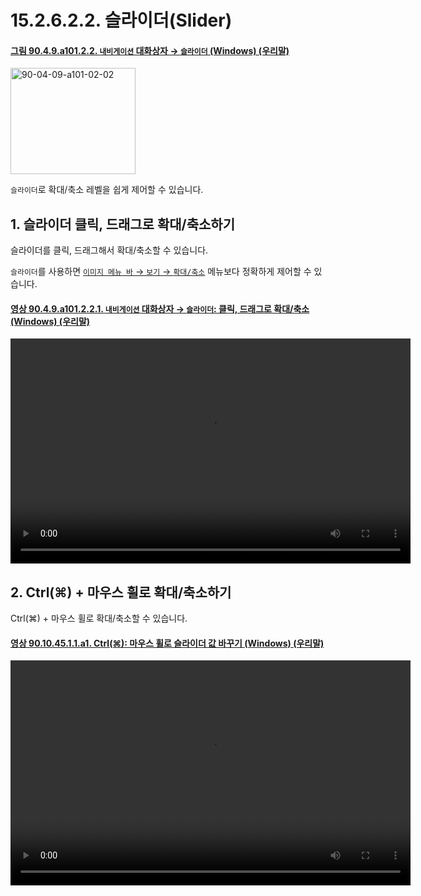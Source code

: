 # 15.2.6.2.2. 슬라이더(Slider)

<a id="90-04-09-a101-02-02"></a>

#### [그림 90.4.9.a101.2.2. `내비게이션` 대화상자 → `슬라이더` (Windows) (우리말)](./90-04-0009-navigation.md#90-04-09-a101-02-02s)
<img width="200" height="170" alt="90-04-09-a101-02-02" src="https://github.com/wonder13662/gimp/assets/15767104/517e70b3-277c-448d-a264-36b336e3a75d" />

`슬라이더`로 확대/축소 레벨을 쉽게 제어할 수 있습니다.

<a id="15-02-06-02-02-s1"></a>

## 1. 슬라이더 클릭, 드래그로 확대/축소하기
슬라이더를 클릭, 드래그해서 확대/축소할 수 있습니다.

`슬라이더`를 사용하면 [`이미지 메뉴 바` → `보기` → `확대/축소`](./16-05-05-zoom.md) 메뉴보다 정확하게 제어할 수 있습니다.

<a id="90-04-09-a101-02-02-01"></a>

#### [영상 90.4.9.a101.2.2.1. `내비게이션` 대화상자 → `슬라이더`: 클릭, 드래그로 확대/축소 (Windows) (우리말)](./90-04-0009-navigation.md#90-04-09-a101-02-02-01)
<video controls="controls" width="640" height="360" src="https://github.com/wonder13662/gimp/assets/15767104/5b6942ea-20c8-42cc-a5e3-16f04b9cdd72"></video>

<a id="15-02-06-02-02-s2"></a>

## 2. Ctrl(⌘) + 마우스 휠로 확대/축소하기
Ctrl(⌘) + 마우스 휠로 확대/축소할 수 있습니다.

<a id="90-10-45-01-01-a1"></a>

#### [영상 90.10.45.1.1.a1. Ctrl(⌘): 마우스 휠로 슬라이더 값 바꾸기 (Windows) (우리말)](./90-10-45-00-dialog-navigation.md#90-10-45-01-01-a1)
<video controls="controls" width="640" height="360" src="https://github.com/wonder13662/gimp/assets/15767104/6ff67670-add6-4d5b-804a-d3fece820679"></video>